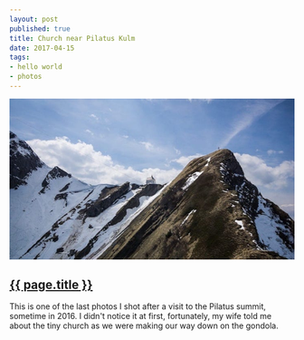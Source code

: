 ```yaml
---
layout: post
published: true
title: Church near Pilatus Kulm
date: 2017-04-15
tags:
- hello world
- photos
---
```

<div>
  <img class="center-block img-fluid lazyload" src="/assets/images/170415/church-pilatus-kulm-700.jpg" />
</div>
<h2 class="article-title">
  <a href="{{ page.url | prepend: site.baseurl }}">{{ page.title }}</a>
</h2>

This is one of the last photos I shot after a visit to the Pilatus summit, sometime in 2016. I didn't notice it at first, fortunately, my wife told me about the tiny church as we were making our way down on the gondola.
